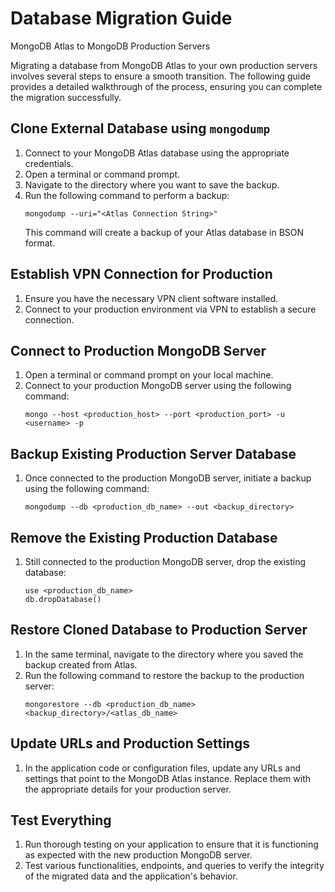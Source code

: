 # Database Migration Guide
MongoDB Atlas to MongoDB Production Servers

Migrating a database from MongoDB Atlas to your own production servers involves several steps to ensure a smooth transition. The following guide provides a detailed walkthrough of the process, ensuring you can complete the migration successfully.

## Clone External Database using `mongodump`

1. Connect to your MongoDB Atlas database using the appropriate credentials.
2. Open a terminal or command prompt.
3. Navigate to the directory where you want to save the backup.
4. Run the following command to perform a backup:
   ```
   mongodump --uri="<Atlas Connection String>"
   ```
   This command will create a backup of your Atlas database in BSON format.

## Establish VPN Connection for Production

1. Ensure you have the necessary VPN client software installed.
2. Connect to your production environment via VPN to establish a secure connection.

## Connect to Production MongoDB Server

1. Open a terminal or command prompt on your local machine.
2. Connect to your production MongoDB server using the following command:
   ```
   mongo --host <production_host> --port <production_port> -u <username> -p
   ```

## Backup Existing Production Server Database

1. Once connected to the production MongoDB server, initiate a backup using the following command:
   ```
   mongodump --db <production_db_name> --out <backup_directory>
   ```

## Remove the Existing Production Database

1. Still connected to the production MongoDB server, drop the existing database:
   ```
   use <production_db_name>
   db.dropDatabase()
   ```

## Restore Cloned Database to Production Server

1. In the same terminal, navigate to the directory where you saved the backup created from Atlas.
2. Run the following command to restore the backup to the production server:
   ```
   mongorestore --db <production_db_name> <backup_directory>/<atlas_db_name>
   ```

## Update URLs and Production Settings

1. In the application code or configuration files, update any URLs and settings that point to the MongoDB Atlas instance. Replace them with the appropriate details for your production server.

## Test Everything

1. Run thorough testing on your application to ensure that it is functioning as expected with the new production MongoDB server.
2. Test various functionalities, endpoints, and queries to verify the integrity of the migrated data and the application's behavior.


